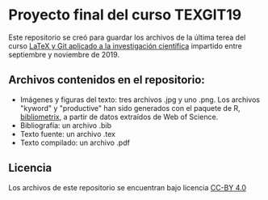 # Proyecto final del curso TEXGIT19

Este repositorio se creó para guardar los archivos de la última terea del curso 
[LaTeX y Git aplicado a la investigación científica](https://www.darwineventur.com/2019/07/latex-y-git-aplicado-la-investigacion-online-2a-ed.html) impartido entre septiembre y noviembre de 2019.

## Archivos contenidos en el repositorio:
* Imágenes y figuras del texto: tres archivos .jpg y uno .png. Los archivos "kyword" y "productive" han sido generados con el paquete de R, [bibliometrix](http://www.bibliometrix.org/), a partir de datos extraídos de Web of Science.
* Bibliografía: un archivo .bib
* Texto fuente: un archivo .tex
* Texto compilado: un archivo .pdf

## Licencia
Los archivos de este repositorio se encuentran bajo licencia [CC-BY 4.0](http://creativecommons.org/licenses/by/4.0/)
